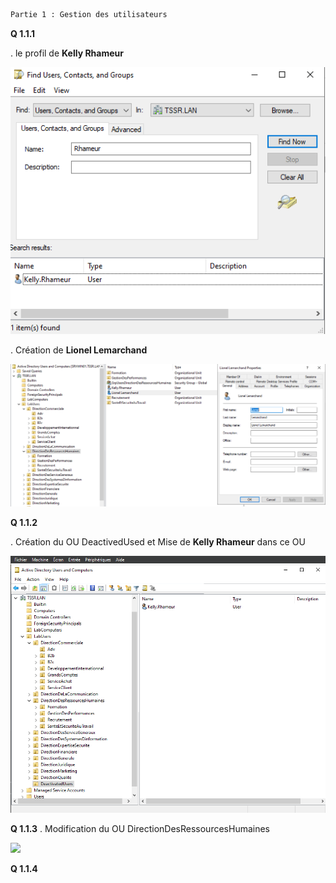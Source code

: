```diff
Partie 1 : Gestion des utilisateurs
```

**Q 1.1.1**

. le profil de **Kelly Rhameur**

![](Profil_de_Kelly_Rhameur.png)

. Création de **Lionel Lemarchand**

![](Creation_Lionel_Lemarchand.png)

**Q 1.1.2**

. Création du OU DeactivedUsed et Mise de **Kelly Rhameur** dans ce OU

![](DeactivatedUsers_Kelly.png)

**Q 1.1.3**
. Modification du OU DirectionDesRessourcesHumaines

![](OU_ressources_humaines_modifie.png)

**Q 1.1.4**

